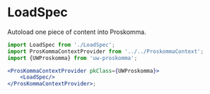 # LoadSpec

Autoload one piece of content into Proskomma.

```jsx
import LoadSpec from './LoadSpec';
import ProsKommaContextProvider from '../../ProskommaContext';
import {UWProskomma} from 'uw-proskomma';

<ProsKommaContextProvider pkClass={UWProskomma}>
    <LoadSpec/>
</ProsKommaContextProvider>;
```

